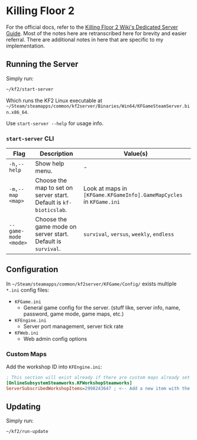 # Killing Floor 2

For the official docs, refer to the [Killing Floor 2 Wiki's Dedicated Server Guide](https://wiki.killingfloor2.com/index.php?title=Dedicated_Server_(Killing_Floor_2)).
Most of the notes here are retranscribed here for brevity and easier referral. There are additional notes in here that are specific to my implementation.

## Running the Server

Simply run:

```bash
~/kf2/start-server
```

Which runs the KF2 Linux executable at `~/Steam/steamapps/common/kf2server/Binaries/Win64/KFGameSteamServer.bin.x86_64`.

Use `start-server --help` for usage info.

### `start-server` CLI

<!-- Long description here, shorter descriptions in the help menu. -->
<!-- Remember to update both... -->

| Flag | Description | Value(s) |
|------|-------------|----------|
| `-h,--help` | Show help menu. | - |
| `-m,--map` `<map>` | Choose the map to set on server start. Default is `kf-bioticslab`. | Look at maps in `[KFGame.KFGameInfo].GameMapCycles` in `KFGame.ini` |
| `--game-mode` `<mode>` | Choose the game mode on server start. Default is `survival`. | `survival`, `versus`, `weekly`, `endless` |

## Configuration

In `~/Steam/steamapps/common/kf2server/KFGame/Config/` exists multiple `*.ini` config files:

- `KFGame.ini`
  - General game config for the server. (stuff like, server info, name, password, game mode, game maps, etc.)
- `KFEngine.ini`
  - Server port management, server tick rate
- `KFWeb.ini`
  - Web admin config options

### Custom Maps

Add the workshop ID into `KFEngine.ini`:

```ini
; This section will exist already if there are custom maps already set up...
[OnlineSubsystemSteamworks.KFWorkshopSteamworks]
ServerSubscribedWorkshopItems=2998243647 ; <-- Add a new item with the workshop ID
```

## Updating

Simply run:

```bash
~/kf2/run-update
```
